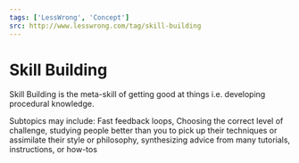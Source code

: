```yaml
---
tags: ['LessWrong', 'Concept']
src: http://www.lesswrong.com/tag/skill-building
---
```


# Skill Building
Skill Building is the meta-skill of getting good at things i.e. developing procedural knowledge.

Subtopics may include: Fast feedback loops, Choosing the correct level of challenge, studying people better than you to pick up their techniques or assimilate their style or philosophy, synthesizing advice from many tutorials, instructions, or how-tos 

